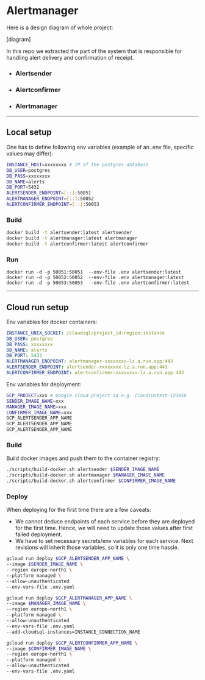 # Alertmanager

Here is a design diagram of whole project:

[diagram]

In this repo we extracted the part of the system that is responsible for handling alert delivery and confirmation of receipt.

- ### Alertsender

- ### Alertconfirmer

- ### Alertmanager

---

## Local setup

One has to define following env variables (example of an .env file, specific values may differ):

```bash
INSTANCE_HOST=xxxxxxxx # IP of the postgres database
DB_USER=postgres
DB_PASS=xxxxxxxx
DB_NAME=alerts
DB_PORT=5432
ALERTSENDER_ENDPOINT=[::]:50051
ALERTMANAGER_ENDPOINT=[::]:50052
ALERTCONFIRMER_ENDPOINT=[::]:50053
```

### Build

```bash
docker build -t alertsender:latest alertsender
docker build -t alertmanager:latest alertmanager
docker build -t alertconfirmer:latest alertconfirmer
```

### Run

```
docker run -d -p 50051:50051  --env-file .env alertsender:latest
docker run -d -p 50052:50052  --env-file .env alertmanager:latest
docker run -d -p 50053:50053  --env-file .env alertconfirmer:latest
```

---

## Cloud run setup

Env variables for docker containers:

```yaml
INSTANCE_UNIX_SOCKET: /cloudsql/project_id:region:instance
DB_USER: postgres
DB_PASS: xxxxxxxx
DB_NAME: alerts
DB_PORT: 5432
ALERTMANAGER_ENDPOINT: alertmanager-xxxxxxxx-lz.a.run.app:443
ALERTSENDER_ENDPOINT: alertsender-xxxxxxxx-lz.a.run.app:443
ALERTCONFIRMER_ENDPOINT: alertconfirmer-xxxxxxxx-lz.a.run.app:443
```

Env variables for deployment:

```bash
GCP_PROJECT=xxx # Google cloud project id e.g. cloudruntest-123456
SENDER_IMAGE_NAME=xxx
MANAGER_IMAGE_NAME=xxx
CONFIRMER_IMAGE_NAME=xxx
GCP_ALERTSENDER_APP_NAME
GCP_ALERTSENDER_APP_NAME
GCP_ALERTSENDER_APP_NAME
```

### Build

Build docker images and push them to the container registry:

```bash
./scripts/build-docker.sh alertsender $SENDER_IMAGE_NAME
./scripts/build-docker.sh alertmanager $MANAGER_IMAGE_NAME
./scripts/build-docker.sh alertconfirmer $CONFIRMER_IMAGE_NAME
```

### Deploy

When deploying for the first time there are a few caveats:

- We cannot deduce endpoints of each service before they are deployed for the first time.
  Hence, we will need to update those values after first failed deployment.
- We have to set necessary secrets/env variables for each service. Next revisions will inherit those variables, so it is only one time hassle.

```bash
gcloud run deploy $GCP_ALERTSENDER_APP_NAME \
--image $SENDER_IMAGE_NAME \
--region europe-north1 \
--platform managed \
--allow-unauthenticated
--env-vars-file .env.yaml
```

```bash
gcloud run deploy $GCP_ALERTMANAGER_APP_NAME \
--image $MANAGER_IMAGE_NAME \
--region europe-north1 \
--platform managed \
--allow-unauthenticated
--env-vars-file .env.yaml
--add-cloudsql-instances=INSTANCE_CONNECTION_NAME
```

```bash
gcloud run deploy $GCP_ALERTCONFIRMER_APP_NAME \
--image $CONFIRMER_IMAGE_NAME \
--region europe-north1 \
--platform managed \
--allow-unauthenticated
--env-vars-file .env.yaml
```
